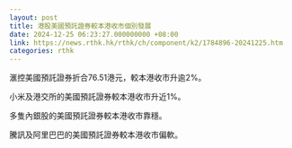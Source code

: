 ```yaml
---
layout: post
title: 港股美國預託證券較本港收市個別發展
date: 2024-12-25 06:23:27.000000000 +08:00
link: https://news.rthk.hk/rthk/ch/component/k2/1784896-20241225.htm
categories: rthk
---
```


滙控美國預託證券折合76.51港元，較本港收市升逾2%。

小米及港交所的美國預託證券較本港收市升近1%。

多隻內銀股的美國預託證券較本港收市靠穩。

騰訊及阿里巴巴的美國預託證券較本港收市偏軟。
